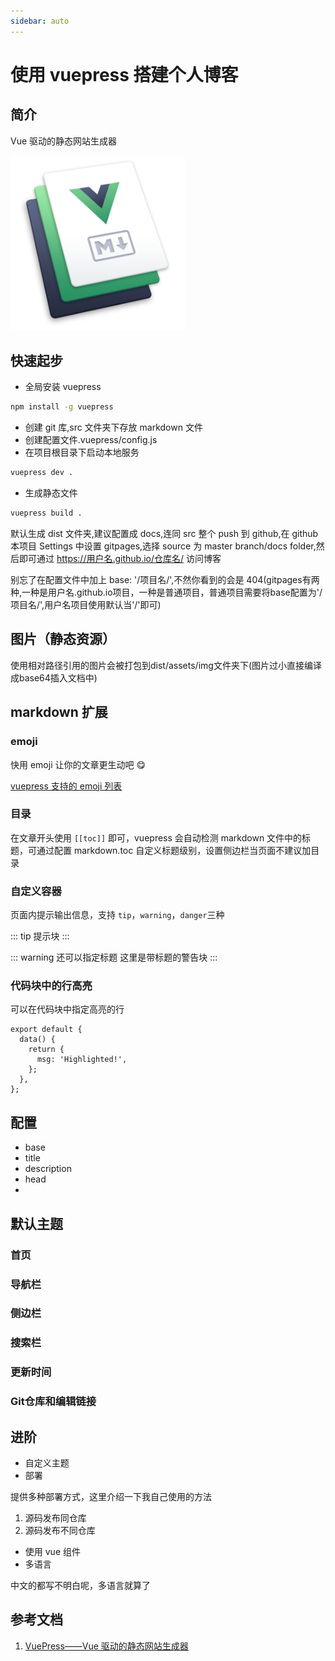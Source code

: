 ```yaml
---
sidebar: auto
---
```


# 使用 vuepress 搭建个人博客

## 简介

Vue 驱动的静态网站生成器

<img alt="vuepress" src="../../assets/images/vuepress.png" width="280px" height="280px" />

## 快速起步

- 全局安装 vuepress

```bash
npm install -g vuepress
```

- 创建 git 库,src 文件夹下存放 markdown 文件
- 创建配置文件.vuepress/config.js
- 在项目根目录下启动本地服务

```bash
vuepress dev .
```

- 生成静态文件

```bash
vuepress build .
```

默认生成 dist 文件夹,建议配置成 docs,连同 src 整个 push 到 github,在 github 本项目 Settings 中设置 gitpages,选择 source 为 master branch/docs folder,然后即可通过 https://用户名.github.io/仓库名/ 访问博客

别忘了在配置文件中加上 base: '/项目名/',不然你看到的会是 404(gitpages有两种,一种是用户名.github.io项目，一种是普通项目，普通项目需要将base配置为'/项目名/',用户名项目使用默认当'/'即可)

## 图片（静态资源）

使用相对路径引用的图片会被打包到dist/assets/img文件夹下(图片过小直接编译成base64插入文档中)

## markdown 扩展

### emoji

快用 emoji 让你的文章更生动吧 :yum:

[vuepress 支持的 emoji 列表](https://www.webfx.com/tools/emoji-cheat-sheet/)

### 目录

在文章开头使用 `[[toc]]` 即可，vuepress 会自动检测 markdown 文件中的标题，可通过配置 markdown.toc 自定义标题级别，设置侧边栏当页面不建议加目录

### 自定义容器

页面内提示输出信息，支持 `tip`，`warning`，`danger`三种

::: tip
提示块
:::

::: warning 还可以指定标题
这里是带标题的警告块
:::

### 代码块中的行高亮

可以在代码块中指定高亮的行

```js{2,5}
export default {
  data() {
    return {
      msg: 'Highlighted!',
    };
  },
};
```

## 配置

- base
- title
- description
- head
- 

## 默认主题

### 首页

### 导航栏

### 侧边栏

### 搜索栏

### 更新时间

### Git仓库和编辑链接

## 进阶

- 自定义主题
- 部署

提供多种部署方式，这里介绍一下我自己使用的方法


1. 源码发布同仓库
1. 源码发布不同仓库

- 使用 vue 组件
- 多语言

中文的都写不明白呢，多语言就算了

## 参考文档

1. [VuePress——Vue 驱动的静态网站生成器](https://vuepress.vuejs.org/zh/)
